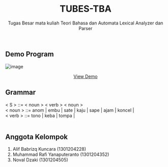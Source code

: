 <h1 align = "center">TUBES-TBA</h1>
<p align = "center">Tugas Besar mata kuliah Teori Bahasa dan Automata Lexical Analyzer dan Parser</p>
<br>

## Demo Program
![image](https://user-images.githubusercontent.com/35615666/172185876-8717cab6-331b-4e63-b578-73f0051fbd00.png)
<p align="center"><a href="https://lexical-analyzer-parser.netlify.app/">View Demo</a></p>

## Grammar
< S > ::= < noun >  < verb >  < noun > <br>
< noun > ::= anom | embu | sate | kaju | sape | ajam | koncel | <br>
< verb > ::= tono | keba | tompa |
<br>
<br>

## Anggota Kelompok
1. Alif Babrizq Kuncara (1301204228)
2. Muhammad Rafi Yanaputeranto (1301204352)
3. Noval Dzaki (1301204505)
